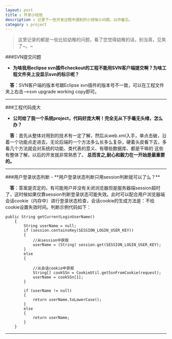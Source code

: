 ```yaml
---
layout: post
title : 开发小经验
description : 记录下一些开发过程中遇到的小烦恼小问题，以作备忘。
category : project
---
```



> 这里记录的都是一些比较幼稚的问题，看了您觉得幼稚的话，别当真，见笑了~。~   
> 

###SVN提交问题


- **为啥我用eclipse svn插件checkout的工程不能用SVN客户端提交啊？为啥工程文件夹上没显示svn的标示呢？**  

　**答**：SVN客户端的版本号跟Eclipse svn插件的版本号不一致，可以在工程文件夹上右击-->svn upgrade working copy即可。
<hr/>

###工程代码庞大
- **公司给了我一个系统project，代码好庞大啊！完全无从下手毫无头绪，怎么办？**

　**答**：首先从整体对用到的技术有一定了解，然后从web.xml入手，单点击破，沿着一个功能点走进去，无论后端的一个方法多么长多么复杂，硬着头皮看下去，多看几个方法就会对系统的功能、类代表的意义、有哪些数据库、都是干嘛的 这些有整体了解，以后的开发就非常熟悉了。 **总而言之,耐心和毅力在一开始是最重要的。**
<hr/>
###用户登录状态判断
- **用户登录状态判断只用session判断就可以了么？**

　**答**：答案是否定的，有可能用户并没有关闭浏览器但是服务器端session超时了，这时候如果仅靠session判断登录状态可能失效。此时可以配合用户浏览器端会话cookie（内存中）进行登录状态检查，会话cookie的生成方法是：不给cookie设置失效时间。判断示例代码如下：

	public String getCurrentLoginUserName()
		{
			String userName = null;
			if (session.containsKey(SESSION_LOGIN_USER_KEY))
			{
				//从session中获取
				userName = (String) session.get(SESSION_LOGIN_USER_KEY);
			}
			else
			{
	
				//从会话cookie中获取
				String[] cookSSn = CookieUtil.getSsnFromCookie(request);
				userName = cookSSn[1];
			}
	
			if (userName != null)
			{
				return userName.toLowerCase();
			}
			else
			{
				return userName;
			}
		}
<hr/>

